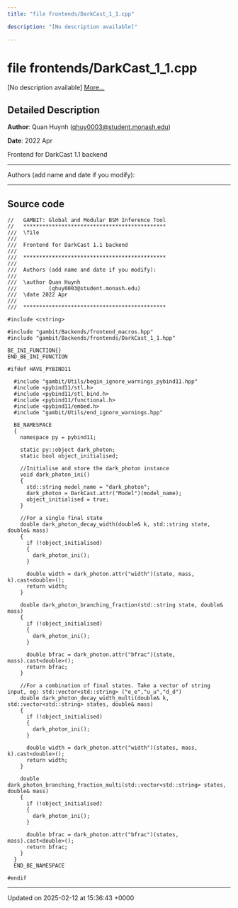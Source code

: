 ```yaml
---
title: "file frontends/DarkCast_1_1.cpp"

description: "[No description available]"

---
```


# file frontends/DarkCast_1_1.cpp

[No description available] [More...](#detailed-description)

## Detailed Description


**Author**: Quan Huynh ([qhuy0003@student.monash.edu](mailto:qhuy0003@student.monash.edu)) 

**Date**: 2022 Apr

Frontend for DarkCast 1.1 backend



------------------

Authors (add name and date if you modify):



------------------




## Source code

```
//   GAMBIT: Global and Modular BSM Inference Tool
//   *********************************************
///  \file
///
///  Frontend for DarkCast 1.1 backend
///
///  *********************************************
///
///  Authors (add name and date if you modify):
///
///  \author Quan Huynh
///          (qhuy0003@student.monash.edu)
///  \date 2022 Apr
///
///  *********************************************

#include <cstring>

#include "gambit/Backends/frontend_macros.hpp"
#include "gambit/Backends/frontends/DarkCast_1_1.hpp"

BE_INI_FUNCTION{}
END_BE_INI_FUNCTION

#ifdef HAVE_PYBIND11

  #include "gambit/Utils/begin_ignore_warnings_pybind11.hpp"
  #include <pybind11/stl.h>
  #include <pybind11/stl_bind.h>
  #include <pybind11/functional.h>
  #include <pybind11/embed.h>
  #include "gambit/Utils/end_ignore_warnings.hpp"

  BE_NAMESPACE
  {
    namespace py = pybind11;

    static py::object dark_photon;
    static bool object_initialised;

    //Initialise and store the dark_photon instance
    void dark_photon_ini()
    {
      std::string model_name = "dark_photon";
      dark_photon = DarkCast.attr("Model")(model_name);
      object_initialised = true;
    }

    //For a single final state
    double dark_photon_decay_width(double& k, std::string state, double& mass)
    {
      if (!object_initialised)
      {
        dark_photon_ini();
      }

      double width = dark_photon.attr("width")(state, mass, k).cast<double>();
      return width;
    }

    double dark_photon_branching_fraction(std::string state, double& mass)
    {
      if (!object_initialised)
      {
        dark_photon_ini();
      }

      double bfrac = dark_photon.attr("bfrac")(state, mass).cast<double>();
      return bfrac;
    }

    //For a combination of final states. Take a vector of string input, eg: std::vector<std::string> ("e_e","u_u","d_d")
    double dark_photon_decay_width_multi(double& k, std::vector<std::string> states, double& mass)
    {
      if (!object_initialised)
      {
        dark_photon_ini();
      }

      double width = dark_photon.attr("width")(states, mass, k).cast<double>();
      return width;
    }

    double dark_photon_branching_fraction_multi(std::vector<std::string> states, double& mass)
    {
      if (!object_initialised)
      {
        dark_photon_ini();
      }

      double bfrac = dark_photon.attr("bfrac")(states, mass).cast<double>();
      return bfrac;
    }
  }
  END_BE_NAMESPACE

#endif
```


-------------------------------

Updated on 2025-02-12 at 15:36:43 +0000

